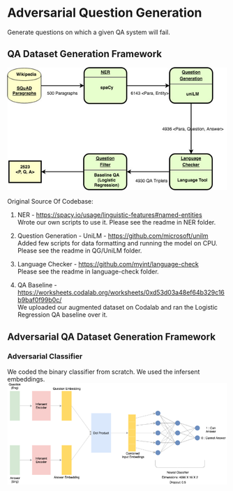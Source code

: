 # Adversarial Question Generation
Generate questions on which a given QA system will fail.

## QA Dataset Generation Framework

![QA Dataset_Generation_Framework](charts/QA_Dataset_Generation_Framework.jpg)

Original Source Of Codebase:

1. NER - https://spacy.io/usage/linguistic-features#named-entities  
Wrote our own scripts to use it. Please see the readme in NER folder.

2. Question Generation - UniLM - https://github.com/microsoft/unilm  
Added few scripts for data formatting and running the model on CPU.
Please see the readme in QG/UniLM folder.

3. Language Checker - https://github.com/myint/language-check  
Please see the readme in language-check folder.

4. QA Baseline - https://worksheets.codalab.org/worksheets/0xd53d03a48ef64b329c16b9baf0f99b0c/  
We uploaded our augmented dataset on Codalab and ran the Logistic Regression QA baseline over it.

## Adversarial QA Dataset Generation Framework

### Adversarial Classifier

We coded the binary classifier from scratch. We used the infersent embeddings.
![QA Dataset_Generation_Framework](charts/classifier.png)
